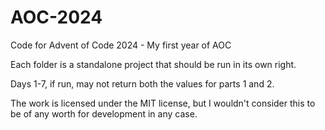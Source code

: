 # AOC-2024
Code for Advent of Code 2024 - My first year of AOC

Each folder is a standalone project that should be run in its own right.

Days 1-7, if run, may not return both the values for parts 1 and 2.

The work is licensed under the MIT license, but I wouldn't consider this to be of any worth for development in any case.